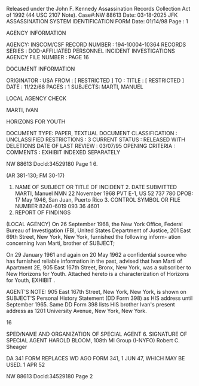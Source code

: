 Released under the John F. Kennedy
Assassination Records Collection Act of
1992 (44 USC 2107 Note). Case#:NW
88613 Date: 03-18-2025
JFK ASSASSINATION SYSTEM
IDENTIFICATION FORM
Date: 01/14/98
Page : 1

AGENCY INFORMATION

AGENCY: INSCOM/CSF
RECORD NUMBER : 194-10004-10364
RECORDS SERIES : DOD-AFFILIATED PERSONNEL INCIDENT INVESTIGATIONS
AGENCY FILE NUMBER : PAGE 16

DOCUMENT INFORMATION

ORIGINATOR : USA
FROM : [ RESTRICTED ]
TO :
TITLE : [ RESTRICTED ]
DATE : 11/22/68
PAGES : 1
SUBJECTS: MARTI, MANUEL

LOCAL AGENCY CHECK

MARTI, IVAN

HORIZONS FOR YOUTH

DOCUMENT TYPE: PAPER, TEXTUAL DOCUMENT
CLASSIFICATION : UNCLASSIFIED
RESTRICTIONS : 3
CURRENT STATUS : RELEASED WITH DELETIONS
DATE OF LAST REVIEW : 03/07/95
OPENING CRITERIA :
COMMENTS : EXHIBIT INDEXED SEPARATELY

NW 88613 Docld:34529180 Page 1
6.

(AR 381-130; FM 30-17)

1. NAME OF SUBJECT OR TITLE OF INCIDENT 2. DATE SUBMITTED
MARTI, Manuel NMN 22 November 1968
PVT E-1, US 52 737 780
DPOB: 17 May 1946, San Juan, Puerto Rico 3. CONTROL SYMBOL OR FILE NUMBER
8240-6019
093 36 4601
4. REPORT OF FINDINGS

(LOCAL AGENCY) On 26 September 1968, the New York Office,
Federal Bureau of Investigation (FBI, United States Department of Justice,
201 East 69th Street, New York, New York, furnished the following inform-
ation concerning Ivan Marti, brother of SUBJECT;

On 29 January 1961 and again on 20 May 1962 a confidential source
who has furnished reliable information in the past, advised that Ivan Marti
of Apartment 2E, 905 East 167th Street, Bronx, New York, was a subscriber
to New Horizons for Youth. Attached hereto is a characterization of Horizons
for Youth, EXHIBIT .

AGENT'S NOTE: 905 East 167th Street, New York, New York, is
shown on SUBJECT'S Personal History Statement (DD Form 398) as HIS address
until September 1965. Same DD Form 398 lists HIS brother Ivan's present
address as 1201 University Avenue, New York, New York.

16

SPED/NAME AND ORGANIZATION OF SPECIAL AGENT 6. SIGNATURE OF SPECIAL AGENT
HAROLD BLOOM, 108th MI Group (I-NYFO) Robert C. Sheager

DA 341
FORM REPLACES WD AGO FORM 341, 1 JUN 47, WHICH MAY BE USED.
1 APR 52

NW 88613 Docld:34529180 Page 2
